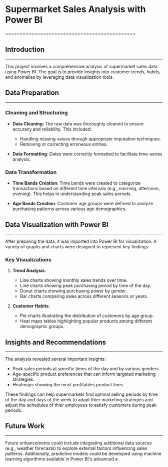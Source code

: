 # Supermarket Sales Analysis with Power BI
=============================================

## Introduction
---------------

This project involves a comprehensive analysis of supermarket sales data using Power BI. The goal is to provide insights into customer trends, habits, and anomalies by leveraging data visualization tools.

## Data Preparation
-------------------

### Cleaning and Structuring

- **Data Cleaning**: The raw data was thoroughly cleaned to ensure accuracy and reliability. This included:
  - Handling missing values through appropriate imputation techniques.
  - Removing or correcting erroneous entries.
  
- **Data Formatting**: Dates were correctly formatted to facilitate time-series analysis.

### Data Transformation

- **Time Bands Creation**: Time bands were created to categorize transactions based on different time intervals (e.g., morning, afternoon, evening). This helps in understanding peak sales periods.
  
- **Age Bands Creation**: Customer age groups were defined to analyze purchasing patterns across various age demographics.

## Data Visualization with Power BI
----------------------------------

After preparing the data, it was imported into Power BI for visualization. A variety of graphs and charts were designed to represent key findings:

### Key Visualizations

1. **Trend Analysis**:
   - Line charts showing monthly sales trends over time.
   - Line charts showing peak purchasing period by time of the day.
   - Donut charts showing purchasing power by gender.
   - Bar charts comparing sales across different seasons or years.

2. **Customer Habits**:
   - Pie charts illustrating the distribution of customers by age group.
   - Heat maps tables highlighting popular products among different demographic groups.

## Insights and Recommendations
-----------------------------

The analysis revealed several important insights:

- Peak sales periods at specific times of the day and by various genders.
- Age-specific product preferences that can inform targeted marketing strategies.
- Heatmaps showing the most profitables product lines.

These findings can help supermarkets find optimal selling periods by time of the day and days of the week to adapt thier marketing strategies and adjust the schedules of thier employees to satisfy customers during peak periods.

## Future Work
--------------

Future enhancements could include integrating additional data sources (e.g., weather forecasts) to explore external factors influencing sales patterns. Additionally, predictive models could be developed using machine learning algorithms available in Power BI's advanced a
